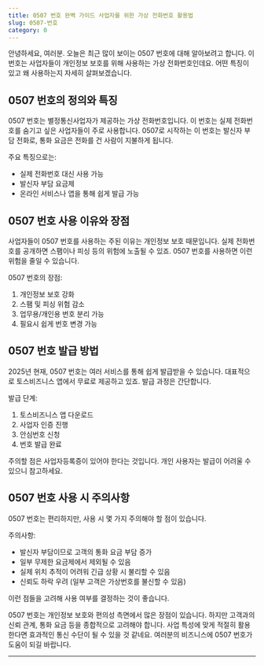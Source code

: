 ```yaml
---
title: 0507 번호 완벽 가이드 사업자를 위한 가상 전화번호 활용법
slug: 0507-번호
category: 0
---
```


안녕하세요, 여러분. 오늘은 최근 많이 보이는 0507 번호에 대해 알아보려고 합니다. 이 번호는 사업자들이 개인정보 보호를 위해 사용하는 가상 전화번호인데요. 어떤 특징이 있고 왜 사용하는지 자세히 살펴보겠습니다.

## 0507 번호의 정의와 특징

0507 번호는 별정통신사업자가 제공하는 가상 전화번호입니다. 이 번호는 실제 전화번호를 숨기고 싶은 사업자들이 주로 사용합니다. 0507로 시작하는 이 번호는 발신자 부담 전화로, 통화 요금은 전화를 건 사람이 지불하게 됩니다.

주요 특징으로는:

- 실제 전화번호 대신 사용 가능
- 발신자 부담 요금제
- 온라인 서비스나 앱을 통해 쉽게 발급 가능

## 0507 번호 사용 이유와 장점

사업자들이 0507 번호를 사용하는 주된 이유는 개인정보 보호 때문입니다. 실제 전화번호를 공개하면 스팸이나 피싱 등의 위험에 노출될 수 있죠. 0507 번호를 사용하면 이런 위험을 줄일 수 있습니다.

0507 번호의 장점:

1. 개인정보 보호 강화
2. 스팸 및 피싱 위험 감소
3. 업무용/개인용 번호 분리 가능
4. 필요시 쉽게 번호 변경 가능

## 0507 번호 발급 방법

2025년 현재, 0507 번호는 여러 서비스를 통해 쉽게 발급받을 수 있습니다. 대표적으로 토스비즈니스 앱에서 무료로 제공하고 있죠. 발급 과정은 간단합니다.

발급 단계:

1. 토스비즈니스 앱 다운로드
2. 사업자 인증 진행
3. 안심번호 신청
4. 번호 발급 완료

주의할 점은 사업자등록증이 있어야 한다는 것입니다. 개인 사용자는 발급이 어려울 수 있으니 참고하세요.

## 0507 번호 사용 시 주의사항

0507 번호는 편리하지만, 사용 시 몇 가지 주의해야 할 점이 있습니다.

주의사항:

- 발신자 부담이므로 고객의 통화 요금 부담 증가
- 일부 무제한 요금제에서 제외될 수 있음
- 실제 위치 추적이 어려워 긴급 상황 시 불리할 수 있음
- 신뢰도 하락 우려 (일부 고객은 가상번호를 불신할 수 있음)

이런 점들을 고려해 사용 여부를 결정하는 것이 좋습니다.

0507 번호는 개인정보 보호와 편의성 측면에서 많은 장점이 있습니다. 하지만 고객과의 신뢰 관계, 통화 요금 등을 종합적으로 고려해야 합니다. 사업 특성에 맞게 적절히 활용한다면 효과적인 통신 수단이 될 수 있을 것 같네요. 여러분의 비즈니스에 0507 번호가 도움이 되길 바랍니다.

---